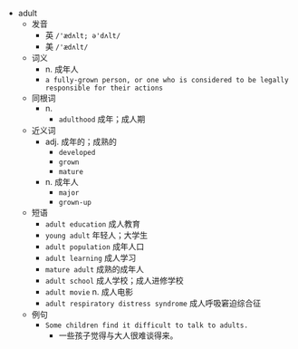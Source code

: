 - adult
  - 发音
    - 英 `/'ædʌlt; ə'dʌlt/`
    - 美 `/'ædʌlt/`
  - 词义
    - n. 成年人
    - `a fully-grown person, or one who is considered to be legally responsible for their actions`
  - 同根词
    - n.
      - `adulthood` 成年；成人期
  - 近义词
    - adj. 成年的；成熟的
      - `developed`
      - `grown`
      - `mature`
    - n. 成年人
      - `major`
      - `grown-up`
  - 短语
    - `adult education` 成人教育 
    - `young adult` 年轻人；大学生 
    - `adult population` 成年人口 
    - `adult learning` 成人学习 
    - `mature adult` 成熟的成年人 
    - `adult school` 成人学校；成人进修学校 
    - `adult movie` n. 成人电影 
    - `adult respiratory distress syndrome` 成人呼吸窘迫综合征 
  - 例句
    - `Some children find it difficult to talk to adults.`
      - 一些孩子觉得与大人很难谈得来。


